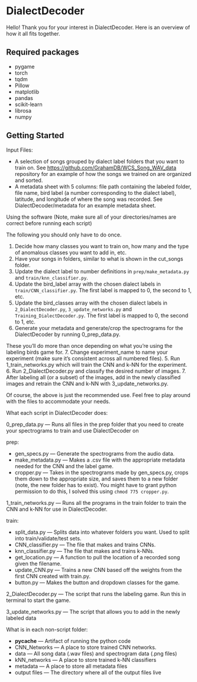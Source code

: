 # DialectDecoder
Hello! Thank you for your interest in DialectDecoder. Here is an overview of how it all fits together. 

## Required packages
- pygame
- torch
- tqdm
- Pillow
- matplotlib
- pandas
- scikit-learn
- librosa
- numpy

## Getting Started
Input Files: 
- A selection of songs grouped by dialect label folders that you want to train on. See https://github.com/GrahamDB/WCS_Song_WAV_data repository for an example of how the songs we trained on are organized and sorted.
- A metadata sheet with 5 columns: file path containing the labeled folder, file name, bird label (a number corresponding to the dialect label), latitude, and longitude of where the song was recorded. See DialectDecoder/metadata for an example metadata sheet.


Using the software (Note, make sure all of your directories/names are correct before running each script)

The following you should only have to do once.
1. Decide how many classes you want to train on, how many and the type of anomalous classes you want to add in, etc. 
1.	Have your songs in folders, similar to what is shown in the cut_songs folder. 
2.  Update the dialect label to number definitions in `prep/make_metadata.py` and `train/knn_classifier.py`.
3.  Update the bird_label array with the chosen dialect labels in `train/CNN_classifier.py`.  The first label is mapped to 0, the second to 1, etc.
3.  Update the bird_classes array with the chosen dialect labels in `2_DialectDecoder.py`, `3_update_networks.py` and `Training_DialectDecoder.py`.  The first label is mapped to 0, the second to 1, etc.
3.	Generate your metadata and generate/crop the spectrograms for the DialectDecoder by running 0_prep_data.py.

These you’ll do more than once depending on what you’re using the labeling birds game for.
7.	Change experiment_name to name your experiment (make sure it’s consistent across all numbered files). 
5.	Run 1_train_networks.py which will train the CNN and k-NN for the experiment.
6.	Run 2_DialectDecoder.py  and classify the desired number of images.
7.	After labeling all (or a subset) of the images, add in the newly classified images and retrain the CNN and k-NN with 3_update_networks.py.

Of course, the above is just the recommended use. Feel free to play around with the files to accommodate your needs.


What each script in DialectDecoder does: 

0_prep_data.py — Runs all files in the prep folder that you need to create your spectrograms to train and use DialectDecoder on

prep:
-	gen_specs.py  — Generate the spectrograms from the audio data.
-	make_metadata.py — Makes a .csv file with the appropriate metadata needed for the CNN and the label game.
-	cropper.py — Takes in the spectrograms made by gen_specs.py, crops them down to the appropriate size, and saves them to a new folder (note, the new folder has to exist). You might have to grant python permission to do this, I solved this using `chmod 775 cropper.py`. 

1_train_networks.py — Runs all the programs in the train folder to train the CNN and k-NN for use in DialectDecoder.

train:
-	split_data.py — Splits data into whatever folders you want. Used to split into train/validate/test sets.
-	CNN_classifier.py — The file that makes and trains CNNs.
-	knn_classifier.py — The file that makes and trains k-NNs.
-	get_location.py — A function to pull the location of a recorded song given the filename.
-	update_CNN.py — Trains a new CNN based off the weights from the first CNN created with train.py.
-	button.py — Makes the button and dropdown classes for the game.

2_DialectDecoder.py — The script that runs the labeling game. Run this in terminal to start the game.

3_update_networks.py — The script that allows you to add in the newly labeled data

What is in each non-script folder:
-	__pycache__ — Artifact of running the python code
-	CNN_Networks — A place to store trained CNN networks.
-	data — All song data (.wav files) and spectrogram data (.png files)
-	kNN_networks — A place to store trained k-NN classifiers
-	metadata — A place to store all metadata files
-	output files — The directory where all of the output files live








